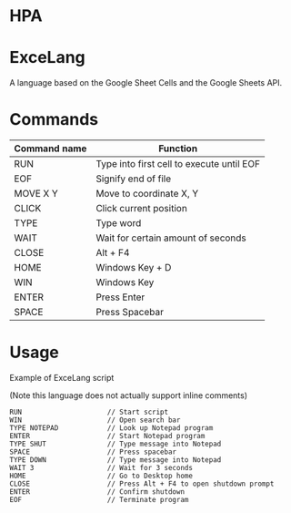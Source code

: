 # HPA

# ExceLang
A language based on the Google Sheet Cells and the Google Sheets API.

# Commands
| Command name | Function |
| ------------ | ----- |
| RUN | Type into first cell to execute until EOF |
| EOF | Signify end of file |
| MOVE X Y | Move to coordinate X, Y |
| CLICK | Click current position |
| TYPE <word> | Type word |
| WAIT <seconds> | Wait for certain amount of seconds |
| CLOSE | Alt + F4 |
| HOME | Windows Key + D |
| WIN | Windows Key |
| ENTER | Press Enter |
| SPACE | Press Spacebar |

# Usage
Example of ExceLang script

(Note this language does not actually support inline comments)
```
RUN                     // Start script
WIN                     // Open search bar
TYPE NOTEPAD            // Look up Notepad program
ENTER                   // Start Notepad program
TYPE SHUT               // Type message into Notepad
SPACE                   // Press spacebar
TYPE DOWN               // Type message into Notepad
WAIT 3                  // Wait for 3 seconds
HOME                    // Go to Desktop home
CLOSE                   // Press Alt + F4 to open shutdown prompt
ENTER                   // Confirm shutdown
EOF                     // Terminate program
```
